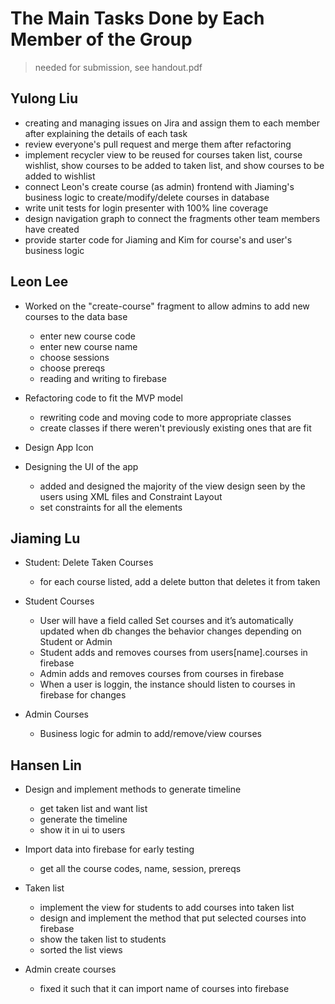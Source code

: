 # The Main Tasks Done by Each Member of the Group
> needed for submission, see handout.pdf<br>

## Yulong Liu
- creating and managing issues on Jira and assign them to each member after explaining the details of each task
- review everyone's pull request and merge them after refactoring
- implement recycler view to be reused for courses taken list, course wishlist, show courses to be added to taken list, and show courses to be added to wishlist
- connect Leon's create course (as admin) frontend with Jiaming's business logic to create/modify/delete courses in database
- write unit tests for login presenter with 100% line coverage
- design navigation graph to connect the fragments other team members have created
- provide starter code for Jiaming and Kim for course's and user's business logic

## Leon Lee

- Worked on the "create-course" fragment to allow admins to add new courses to the data base
  - enter new course code
  - enter new course name
  - choose sessions
  - choose prereqs
  - reading and writing to firebase

- Refactoring code to fit the MVP model
  - rewriting code and moving code to more appropriate classes
   - create classes if there weren't previously existing ones that are fit

- Design App Icon

- Designing the UI of the app
  - added and designed the majority of the view design seen by the users using XML files and Constraint Layout
  - set constraints for all the elements

## Jiaming Lu
- Student: Delete Taken Courses
  - for each course listed, add a delete button that deletes it from taken

- Student Courses
  - User will have a field called Set<Courses> courses and it’s automatically updated when db changes
     the behavior changes depending on Student or Admin
  - Student adds and removes courses from users[name].courses in firebase
  - Admin adds and removes courses from courses in firebase
  - When a user is loggin, the instance should listen to courses in firebase for changes
- Admin Courses
  - Business logic for admin to add/remove/view courses

## Hansen Lin

- Design and implement methods to generate timeline
  - get taken list and want list
  - generate the timeline
  - show it in ui to users

- Import data into firebase for early testing
  - get all the course codes, name, session, prereqs

- Taken list
  - implement the view for students to add courses into taken list
  - design and implement the method that put selected courses into firebase
  - show the taken list to students
  - sorted the list views

- Admin create courses
  - fixed it such that it can import name of courses into firebase

